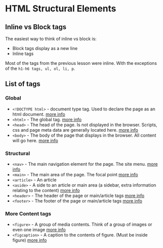 # HTML Structural Elements

## Inline vs Block tags

The easiest way to think of inline vs block is:

-   Block tags display as a new line
-   Inline tags

Most of the tags from the previous lesson were inline. With the exceptions of the `h1-h6 tags, ul, ol, li, p`.

## List of tags

### Global

-   `<!DOCTYPE html>` - document type tag. Used to declare the page as an html document. [more info](http://www.quackit.com/html_5/tags/html_doctype_tag.cfm)
-   `<html>` - The global tag. [more info](http://www.quackit.com/html_5/tags/html_html_tag.cfm)
-   `<head>` - The head of the page. Is not displayed in the browser. Scripts, css and page meta data are generally located here. [more info](http://www.quackit.com/html_5/tags/html_head_tag.cfm)
-   `<body>` - The body of the page that displays in the browser. All content will go here. [more info](http://www.quackit.com/html_5/tags/html_body_tag.cfm)

### Structural

-   `<nav>` - The main navigation element for the page.  The site menu. [more info](http://www.quackit.com/html_5/tags/html_nav_tag.cfm)
-   `<main>` - The main area of the page. The focal point [more info](http://www.quackit.com/html_5/tags/html_main_tag.cfm)
-   `<article>` - An article
-   `<aside>` - A side to an article or main area (a sidebar, extra information relating to the content) [more info](http://www.quackit.com/html_5/tags/html_aside_tag.cfm)
-   `<header>` - The header of the page or main/article tags [more info](http://www.quackit.com/html_5/tags/html_header_tag.cfm)
-   `<footer>` - The footer of the page or main/article tags [more info](http://www.quackit.com/html_5/tags/html_footer_tag.cfm)

### More Content tags

-   `<figure>` - A group of media contents. Think of a group of images or even one image [more info](http://www.quackit.com/html_5/tags/html_figure_tag.cfm)
-   `<figcaption>` - A caption to the contents of figure. (Must be inside figure) [more info](http://www.quackit.com/html_5/tags/html_figcaption_tag.cfm)
